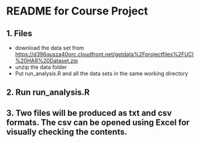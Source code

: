 # README for Course Project
## 1. Files
* download the data set from https://d396qusza40orc.cloudfront.net/getdata%2Fprojectfiles%2FUCI%20HAR%20Dataset.zip
* unzip the data folder
* Put run_analysis.R and all the data sets in the same working directory
## 2. Run run_analysis.R
## 3. Two files will be produced as txt and csv formats. The csv can be opened using Excel for visually checking the contents.
